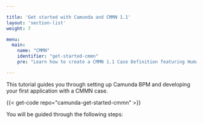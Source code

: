 ```yaml
---

title: 'Get started with Camunda and CMMN 1.1'
layout: 'section-list'
weight: 7

menu:
  main:
    name: "CMMN"
    identifier: "get-started-cmmn"
    pre: "Learn how to create a CMMN 1.1 Case Definition featuring Human Tasks, Sentries and Milestones. Package it as a web application and deploy it on Apache Tomcat Server."

---
```


This tutorial guides you through setting up Camunda BPM and developing your first application with a CMMN case.

{{< get-code repo="camunda-get-started-cmmn" >}}

You will be guided through the following steps:

